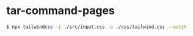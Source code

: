 # tar-command-pages

```bash
$ npx tailwindcss -i ./src/input.css -o ./css/tailwind.css --watch
```
